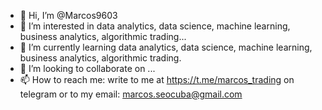 - 👋 Hi, I’m @Marcos9603
- 👀 I’m interested in data analytics, data science, machine learning, business analytics, algorithmic trading...
- 🌱 I’m currently learning data analytics, data science, machine learning, business analytics, algorithmic trading.
- 💞️ I’m looking to collaborate on ...
- 📫 How to reach me: write to me at https://t.me/marcos_trading on telegram or to my email: marcos.seocuba@gmail.com

<!---
Marcos9603/Marcos9603 is a ✨ special ✨ repository because its `README.md` (this file) appears on your GitHub profile.
You can click the Preview link to take a look at your changes.
--->
